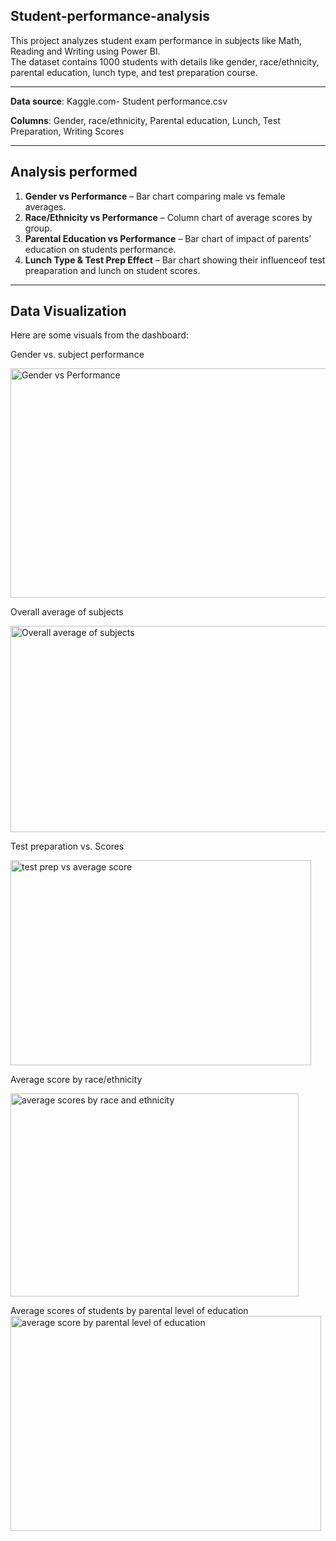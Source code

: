 ## Student-performance-analysis
This project analyzes student exam performance in subjects like Math, Reading and Writing using Power BI.  
The dataset contains 1000 students with details like gender, race/ethnicity, parental education, lunch type, and test preparation course.

---
**Data source**: Kaggle.com- Student performance.csv

**Columns**: Gender, race/ethnicity, Parental education, Lunch, Test Preparation, Writing Scores

---
## Analysis performed 
1.  **Gender vs Performance** – Bar chart comparing male vs female averages.  
2. **Race/Ethnicity vs Performance** – Column chart of average scores by group.  
3. **Parental Education vs Performance** – Bar chart of impact of parents’ education on students performance.  
4. **Lunch Type & Test Prep Effect** – Bar chart showing their influenceof test preaparation and lunch on student scores. 

---
## Data Visualization
Here are some visuals from the dashboard:

Gender vs. subject performance 

 <img width="546" height="367" alt="Gender vs  Performance" src="https://github.com/user-attachments/assets/584fcc9f-ea1e-483b-9841-74de3342c8e4" />



 
Overall average of subjects

 <img width="560" height="330" alt="Overall average of subjects" src="https://github.com/user-attachments/assets/f7d6c9dc-ac0b-4386-b305-6fa387d26ebb" />




 Test preparation vs. Scores


 <img width="481" height="328" alt="test prep vs  average score" src="https://github.com/user-attachments/assets/f9745612-9237-4fa3-8afc-db4723de565a" />


 

Average score by race/ethnicity

  <img width="461" height="325" alt="average scores by race and ethnicity" src="https://github.com/user-attachments/assets/0ed8bd20-2816-4dd7-a04e-d4c2d6837ace" />





Average scores of students by parental level of education  
<img width="497" height="344" alt="average score by parental level of education" src="https://github.com/user-attachments/assets/1f609679-357a-493f-b337-60c9fb3d8e3f" />
